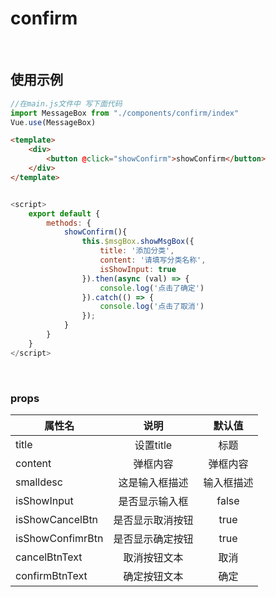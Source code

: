 # confirm

<br>

## 使用示例

```js
//在main.js文件中 写下面代码
import MessageBox from "./components/confirm/index"
Vue.use(MessageBox)
```


```html
<template>
    <div>
        <button @click="showConfirm">showConfirm</button>
    </div>
</template>
```

```js

<script>
    export default {
        methods: {
            showConfirm(){
                this.$msgBox.showMsgBox({
                    title: '添加分类',
                    content: '请填写分类名称',
                    isShowInput: true
                }).then(async (val) => {
                    console.log('点击了确定')
                }).catch(() => {
                    console.log('点击了取消')
                });
            }
        }
    }
</script>

```

<br>

### props
| 属性名   |      说明      |  默认值 |
|----------|:-------------:|:------:|
| title |  设置title |  标题 |
| content |  弹框内容 |  弹框内容 |
| smalldesc |  这是输入框描述 |  输入框描述 |
| isShowInput |  是否显示输入框 |  false |
| isShowCancelBtn |  是否显示取消按钮 |  true |
| isShowConfimrBtn |  是否显示确定按钮 |  true |
| cancelBtnText |  取消按钮文本 |  取消 |
| confirmBtnText |  确定按钮文本 |  确定 |